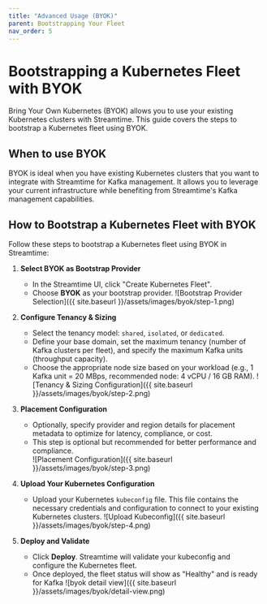 ```yaml
---
title: "Advanced Usage (BYOK)"
parent: Bootstrapping Your Fleet
nav_order: 5
---
```


# Bootstrapping a Kubernetes Fleet with BYOK    
Bring Your Own Kubernetes (BYOK) allows you to use your existing Kubernetes clusters with Streamtime. This guide covers the steps to bootstrap a Kubernetes fleet using BYOK.

## When to use BYOK
BYOK is ideal when you have existing Kubernetes clusters that you want to integrate with Streamtime for Kafka management. It allows you to leverage your current infrastructure while benefiting from Streamtime's Kafka management capabilities.


## How to Bootstrap a Kubernetes Fleet with BYOK
Follow these steps to bootstrap a Kubernetes fleet using BYOK in Streamtime:
1. **Select BYOK as Bootstrap Provider**
    - In the Streamtime UI, click "Create Kubernetes Fleet".    
    - Choose **BYOK** as your bootstrap provider.
    ![Bootstrap Provider Selection]({{ site.baseurl }}/assets/images/byok/step-1.png)

2. **Configure Tenancy & Sizing**
    - Select the tenancy model: `shared`, `isolated`, or `dedicated`.
    - Define your base domain, set the maximum tenancy (number of Kafka clusters per fleet), and specify the maximum Kafka units (throughput capacity).
    - Choose the appropriate node size based on your workload (e.g., 1 Kafka unit = 20 MBps, recommended node: 4 vCPU / 16 GB RAM).
    ![Tenancy & Sizing Configuration]({{ site.baseurl }}/assets/images/byok/step-2.png)
3. **Placement Configuration**
    - Optionally, specify provider and region details for placement metadata to optimize for latency, compliance, or cost.
    - This step is optional but recommended for better performance and compliance.  
    ![Placement Configuration]({{ site.baseurl }}/assets/images/byok/step-3.png)
4. **Upload Your Kubernetes Configuration**
    - Upload your Kubernetes `kubeconfig` file. This file contains the necessary credentials and configuration to connect to your existing Kubernetes clusters.
    ![Upload Kubeconfig]({{ site.baseurl }}/assets/images/byok/step-4.png)
5. **Deploy and Validate**
    - Click **Deploy**. Streamtime will validate your kubeconfig and configure the Kubernetes fleet.
    - Once deployed, the fleet status will show as "Healthy" and is ready for Kafka
    ![byok detail view]({{ site.baseurl }}/assets/images/byok/detail-view.png)